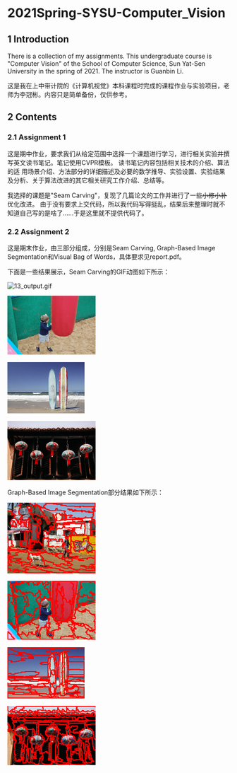# 2021Spring-SYSU-Computer_Vision

## 1 Introduction

There is a collection of my assignments. This undergraduate course is "Computer Vision" of the School of Computer Science, Sun Yat-Sen University in the spring of 2021. The instructor is Guanbin Li.

这是我在上中带计院的《计算机视觉》本科课程时完成的课程作业与实验项目，老师为李冠彬。内容只是简单备份，仅供参考。

## 2 Contents

### 2.1 Assignment 1
这是期中作业，要求我们从给定范围中选择一个课题进行学习，进行相关实验并撰写英文读书笔记。笔记使用CVPR模板。
读书笔记内容包括相关技术的介绍、算法的适
用场景介绍、方法部分的详细描述及必要的数学推导、实验设置、实验结果及分析、关于算法改进的其它相关研究工作介绍、总结等。

我选择的课题是"Seam Carving"，复现了几篇论文的工作并进行了一些~~小修小补~~优化改进。
由于没有要求上交代码，所以我代码写得挺乱，结果后来整理时就不知道自己写的是啥了……于是这里就不提供代码了。

### 2.2 Assignment 2
这是期末作业，由三部分组成，分别是Seam Carving, Graph-Based Image Segmentation和Visual Bag of Words，具体要求见report.pdf。

下面是一些结果展示，Seam Carving的GIF动图如下所示：

![13_output.gif](https://github.com/cnhaox/2021Spring-SYSU-Computer_Vision/blob/master/Assignment2/18308013-陈家豪-计算机视觉期末作业/results/question1/13_output.gif)

![113_output.gif](https://github.com/cnhaox/2021Spring-SYSU-Computer_Vision/blob/master/Assignment2/18308013-陈家豪-计算机视觉期末作业/results/question1/113_output.gif)

![213_output.gif](https://github.com/cnhaox/2021Spring-SYSU-Computer_Vision/blob/master/Assignment2/18308013-陈家豪-计算机视觉期末作业/results/question1/213_output.gif)

![313_output.gif](https://github.com/cnhaox/2021Spring-SYSU-Computer_Vision/blob/master/Assignment2/18308013-陈家豪-计算机视觉期末作业/results/question1/313_output.gif)

Graph-Based Image Segmentation部分结果如下所示：

![13_segmentation.png](https://github.com/cnhaox/2021Spring-SYSU-Computer_Vision/blob/master/Assignment2/18308013-陈家豪-计算机视觉期末作业/results/question2/13_segmentation.png)

![113_segmentation.png](https://github.com/cnhaox/2021Spring-SYSU-Computer_Vision/blob/master/Assignment2/18308013-陈家豪-计算机视觉期末作业/results/question2/113_segmentation.png)

![213_segmentation.png](https://github.com/cnhaox/2021Spring-SYSU-Computer_Vision/blob/master/Assignment2/18308013-陈家豪-计算机视觉期末作业/results/question2/213_segmentation.png)

![313_segmentation.png](https://github.com/cnhaox/2021Spring-SYSU-Computer_Vision/blob/master/Assignment2/18308013-陈家豪-计算机视觉期末作业/results/question2/313_segmentation.png)
